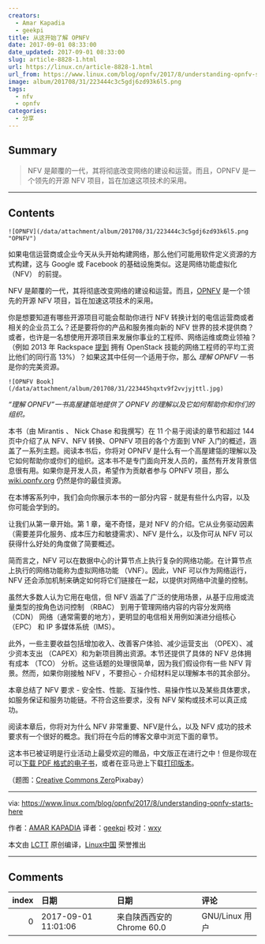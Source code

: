 ```yaml
---
creators:
  - Amar Kapadia
  - geekpi
title: 从这开始了解 OPNFV
date: 2017-09-01 08:33:00
date_updated: 2017-09-01 08:33:00
slug: article-8828-1.html
url: https://linux.cn/article-8828-1.html
url_from: https://www.linux.com/blog/opnfv/2017/8/understanding-opnfv-starts-here
image: album/201708/31/223444c3c5gdj6zd93k6l5.png
tags:
  - nfv
  - opnfv
categories:
  - 分享
---
```


## Summary

> NFV 是颠覆的一代，其将彻底改变网络的建设和运营。而且，OPNFV 是一个领先的开源 NFV 项目，旨在加速这项技术的采用。

***

<!-- more -->

## Contents

`![OPNFV](/data/attachment/album/201708/31/223444c3c5gdj6zd93k6l5.png "OPNFV")`

如果电信运营商或企业今天从头开始构建网络，那么他们可能用软件定义资源的方式构建，这与 Google 或 Facebook 的基础设施类似。这是网络功能虚拟化 （NFV） 的前提。

NFV 是颠覆的一代，其将彻底改变网络的建设和运营。而且，[OPNFV](https://www.opnfv.org/) 是一个领先的开源 NFV 项目，旨在加速这项技术的采用。

你是想要知道有哪些开源项目可能会帮助你进行 NFV 转换计划的电信运营商或者相关的企业员工么？还是要将你的产品和服务推向新的 NFV 世界的技术提供商？或者，也许是一名想使用开源项目来发展你事业的工程师、网络运维或商业领袖？（例如 2013 年 Rackspace [提到](https://blog.rackspace.com/solving-the-openstack-talent-gap) 拥有 OpenStack 技能的网络工程师的平均工资比他们的同行高 13%）？如果这其中任何一个适用于你，那么 *理解 OPNFV* 一书是你的完美资源。

`![OPNFV Book](/data/attachment/album/201708/31/223445hqxtv9f2vvjyjttl.jpg)`

*“理解 OPNFV”一书高屋建瓴地提供了 OPNFV 的理解以及它如何帮助你和你们的组织。*

本书（由 Mirantis 、 Nick Chase 和我撰写）在 11 个易于阅读的章节和超过 144 页中介绍了从 NFV、NFV 转换、OPNFV 项目的各个方面到 VNF 入门的概述，涵盖了一系列主题。阅读本书后，你将对 OPNFV 是什么有一个高屋建瓴的理解以及它如何帮助你或你们的组织。这本书不是专门面向开发人员的，虽然有开发背景信息很有用。如果你是开发人员，希望作为贡献者参与 OPNFV 项目，那么 [wiki.opnfv.org](https://wiki.opnfv.org/) 仍然是你的最佳资源。

在本博客系列中，我们会向你展示本书的一部分内容 - 就是有些什么内容，以及你可能会学到的。

让我们从第一章开始。第 1 章，毫不奇怪，是对 NFV 的介绍。它从业务驱动因素（需要差异化服务、成本压力和敏捷需求）、NFV 是什么，以及你可从 NFV 可以获得什么好处的角度做了简要概述。

简而言之，NFV 可以在数据中心的计算节点上执行复杂的网络功能。在计算节点上执行的网络功能称为虚拟网络功能 （VNF）。因此，VNF 可以作为网络运行，NFV 还会添加机制来确定如何将它们链接在一起，以提供对网络中流量的控制。

虽然大多数人认为它用在电信，但 NFV 涵盖了广泛的使用场景，从基于应用或流量类型的按角色访问控制 （RBAC） 到用于管理网络内容的内容分发网络 （CDN） 网络（通常需要的地方），更明显的电信相关用例如演进分组核心 （EPC） 和 IP 多媒体系统（IMS）。

此外，一些主要收益包括增加收入、改善客户体验、减少运营支出 （OPEX）、减少资本支出 （CAPEX）和为新项目腾出资源。本节还提供了具体的 NFV 总体拥有成本 （TCO） 分析。这些话题的处理很简单，因为我们假设你有一些 NFV 背景。然而，如果你刚接触 NFV ，不要担心 - 介绍材料足以理解本书的其余部分。

本章总结了 NFV 要求 - 安全性、性能、互操作性、易操作性以及某些具体要求，如服务保证和服务功能链。不符合这些要求，没有 NFV 架构或技术可以真正成功。

阅读本章后，你将对为什么 NFV 非常重要、NFV是什么，以及 NFV 成功的技术要求有一个很好的概念。我们将在今后的博客文章中浏览下面的章节。

这本书已被证明是行业活动上最受欢迎的赠品，中文版正在进行之中！但是你现在可以[下载 PDF 格式的电子书](https://www.opnfv.org/resources/download-understanding-opnfv-ebook)，或者在亚马逊上下载[打印版本](https://www.amazon.com/dp/B071LQY724/ref=cm_sw_r_cp_ep_dp_pgFMzbM8YHJA9)。

（题图：[Creative Commons Zero](https://www.linux.com/licenses/category/creative-commons-zero)Pixabay）

---

via: <https://www.linux.com/blog/opnfv/2017/8/understanding-opnfv-starts-here>

作者：[AMAR KAPADIA](https://www.linux.com/users/akapadia) 译者：[geekpi](https://github.com/geekpi) 校对：[wxy](https://github.com/wxy)

本文由 [LCTT](https://github.com/LCTT/TranslateProject) 原创编译，[Linux中国](https://linux.cn/) 荣誉推出

***

## Comments

|   index | 日期                | 日期                                      | 评论                               |
|--------:|:--------------------|:------------------------------------------|:-----------------------------------|
|       0 | 2017-09-01 11:01:06 | 来自陕西西安的 Chrome 60.0|GNU/Linux 用户 | GNU应该有一本SDN手册啦！！！很期待 |
